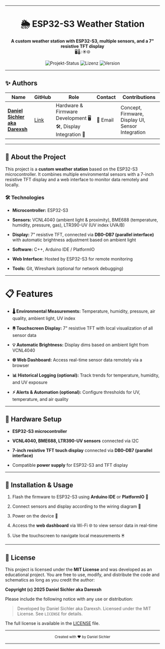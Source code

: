 * * *

<div align="center">

🌦️ ESP32-S3 Weather Station
============================

**A custom weather station with ESP32-S3, multiple sensors, and a 7" resistive TFT display**  
🖥️🌡️💧☀️🌐


![Projekt-Status](https://img.shields.io/badge/Status-Aktiv-brightgreen) ![Lizenz](https://img.shields.io/badge/Lizenz-MIT-blue) ![Version](https://img.shields.io/badge/Version-1.0-orange)


</div>

* * *

✨ Authors
---------

| Name | GitHub | Role | Contact | Contributions |
| --- | --- | --- | --- | --- |
| **[Daniel Sichler aka Darexsh](https://github.com/Darexsh)** | [Link](https://github.com/Darexsh?tab=repositories) | Hardware & Firmware Development 🖥️🛠️, Display Integration 🎨 | 📧 Email | Concept, Firmware, Display UI, Sensor Integration |

* * *

🚀 About the Project
--------------------

This project is a **custom weather station** based on the ESP32-S3 microcontroller. It combines multiple environmental sensors with a 7-inch resistive TFT display and a web interface to monitor data remotely and locally.

### 🛠️ Technologies

* **Microcontroller:** ESP32-S3
    
* **Sensors:** VCNL4040 (ambient light & proximity), BME688 (temperature, humidity, pressure, gas), LTR390-UV (UV index UVA/B)
    
* **Display:** 7" resistive TFT, connected via **DB0–DB7 (parallel interface)** with automatic brightness adjustment based on ambient light
    
* **Software:** C++, Arduino IDE / PlatformIO
    
* **Web Interface:** Hosted by ESP32-S3 for remote monitoring
    
* **Tools:** Git, Wireshark (optional for network debugging)
    

* * *

📋 Features
===========

* **🌡️ Environmental Measurements:** Temperature, humidity, pressure, air quality, ambient light, UV index
    
* **🖲️ Touchscreen Display:** 7" resistive TFT with local visualization of all sensor data
    
* **💡 Automatic Brightness:** Display dims based on ambient light from VCNL4040
    
* **🌐 Web Dashboard:** Access real-time sensor data remotely via a browser
    
* **📊 Historical Logging (optional):** Track trends for temperature, humidity, and UV exposure
    
* **⚡ Alerts & Automation (optional):** Configure thresholds for UV, temperature, and air quality
    

* * *

🔧 Hardware Setup
-----------------

* **ESP32-S3 microcontroller**
    
* **VCNL4040, BME688, LTR390-UV sensors** connected via I2C
    
* **7-inch resistive TFT touch display** connected via **DB0–DB7 (parallel interface)**
    
* Compatible **power supply** for ESP32-S3 and TFT display
    

* * *

🚀 Installation & Usage
-----------------------

1. Flash the firmware to ESP32-S3 using **Arduino IDE** or **PlatformIO** 💾
    
2. Connect sensors and display according to the wiring diagram 🔌
    
3. Power on the device 🔋
    
4. Access the **web dashboard** via Wi-Fi 🌐 to view sensor data in real-time
    
5. Use the touchscreen to navigate local measurements 🖲️
    

* * *

📜 License
----------

This project is licensed under the **MIT License** and was developed as an educational project. You are free to use, modify, and distribute the code and schematics as long as you credit the author:

**Copyright (c) 2025 Daniel Sichler aka Darexsh**

Please include the following notice with any use or distribution:

> Developed by Daniel Sichler aka Darexsh. Licensed under the MIT License. See `LICENSE` for details.

The full license is available in the [LICENSE](LICENSE) file.

* * *

<div align="center"> <sub>Created with ❤️ by Daniel Sichler</sub> </div>

* * *

